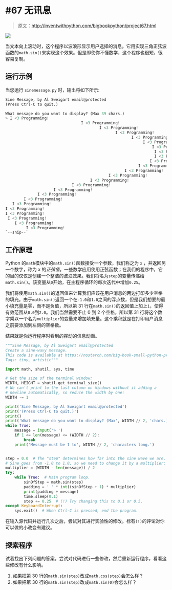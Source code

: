 # #67 无讯息

> 原文：<http://inventwithpython.com/bigbookpython/project67.html>

![](img/9d995d63aaead72cad01120081eb8f75.png)

当文本向上滚动时，这个程序以波浪形显示用户选择的消息。它用实现三角正弦波函数的`math.sin()`来实现这个效果。但是即使你不懂数学，这个程序也很短，很容易复制。

## 运行示例

当您运行 `sinemessage.py` 时，输出将如下所示:

```py
Sine Message, by Al Sweigart email@protected
(Press Ctrl-C to quit.)

What message do you want to display? (Max 39 chars.)
> I <3 Programming!
                                 I <3 Programming!
                                         I <3 Programming!
                                                I <3 Programming!
                                                       I <3 Programming!
                                                            I <3 Programming!
                                                                I <3 Programming!
                                                                 I <3 Programming!
                                                                 I <3 Programming!
                                                               I <3 Programming!
                                                          I <3 Programming!
                                                    I <3 Programming!
                                             I <3 Programming!
                                     I <3 Programming!
                             I <3 Programming!
                     I <3 Programming!
              I <3 Programming!
        I <3 Programming!
   I <3 Programming!
I <3 Programming!
I <3 Programming!
 I <3 Programming!
    I <3 Programming!
         I <3 Programming!
`--snip--`
```

## 工作原理

Python 的`math`模块中的`math.sin()`函数接受一个参数，我们称之为 `x` ，并返回另一个数字，称为 x 的*正弦值*。一些数学应用使用正弦函数；在我们的程序中，它的目的仅仅是创建一个整洁的波浪效果。我们将名为`step`的变量传递给`math.sin()`。该变量从`0`开始，在主程序循环的每次迭代中增加`0.25`。

我们将使用`math.sin()`的返回值来计算我们应该在用户消息的两边打印多少空格的填充。由于`math.sin()`返回一个在`-1.0`和`1.0`之间的浮点数，但是我们想要的最小填充量是零，而不是负值，所以第 31 行在`math.sin()`的返回值上加上`1`，使得有效范围从`0.0`到`2.0`。我们当然需要不止 0 到 2 个空格，所以第 31 行将这个数字乘以一个名为`multiplier`的变量来增加填充量。这个乘积就是在打印用户消息之前要添加到左侧的空格数。

结果就是你运行程序时看到的挥动的信息动画。

```py
"""Sine Message, by Al Sweigart email@protected
Create a sine-wavy message.
This code is available at https://nostarch.com/big-book-small-python-programming
Tags: tiny, artistic"""

import math, shutil, sys, time

# Get the size of the terminal window:
WIDTH, HEIGHT = shutil.get_terminal_size()
# We can't print to the last column on Windows without it adding a
# newline automatically, so reduce the width by one:
WIDTH -= 1

print('Sine Message, by Al Sweigart email@protected')
print('(Press Ctrl-C to quit.)')
print()
print('What message do you want to display? (Max', WIDTH // 2, 'chars.)')
while True:
    message = input('> ')
    if 1 <= len(message) <= (WIDTH // 2):
        break
    print('Message must be 1 to', WIDTH // 2, 'characters long.')


step = 0.0  # The "step" determines how far into the sine wave we are.
# Sine goes from -1.0 to 1.0, so we need to change it by a multiplier:
multiplier = (WIDTH - len(message)) / 2
try:
    while True:  # Main program loop.
        sinOfStep = math.sin(step)
        padding = ' ' * int((sinOfStep + 1) * multiplier)
        print(padding + message)
        time.sleep(0.1)
        step += 0.25  # (!) Try changing this to 0.1 or 0.5.
except KeyboardInterrupt:
    sys.exit()  # When Ctrl-C is pressed, end the program. 
```

在输入源代码并运行几次之后，尝试对其进行实验性的修改。标有`(!)`的评论对你可以做的小改变有建议。

## 探索程序

试着找出下列问题的答案。尝试对代码进行一些修改，然后重新运行程序，看看这些修改有什么影响。

1.  如果把第 30 行的`math.sin(step)`改成`math.cos(step)`会怎么样？
2.  如果把第 30 行的`math.sin(step)`改成`math.sin(0)`会怎么样？